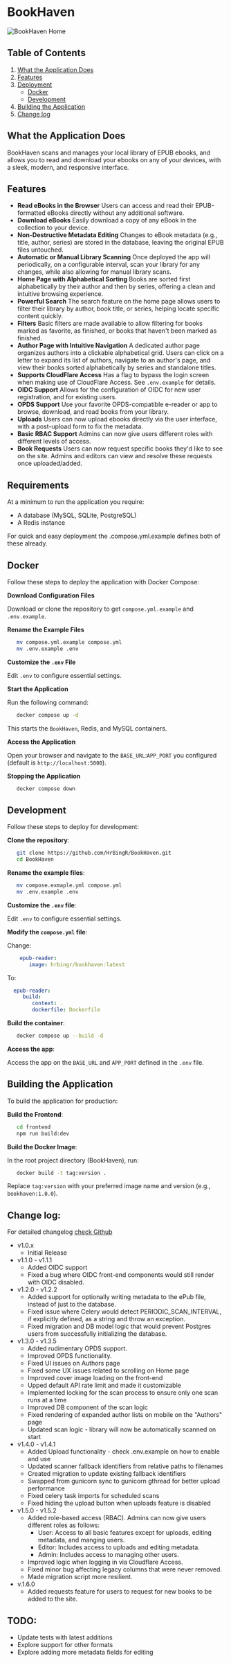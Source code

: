 # BookHaven

![BookHaven Home](https://raw.githubusercontent.com/HrBingR/BookHaven/refs/heads/master/bookhaven_home.png)

## Table of Contents
1. [What the Application Does](#what-the-application-does)
2. [Features](#features)
3. [Deployment](#deployment)
   - [Docker](#docker)
   - [Development](#development)
4. [Building the Application](#building-the-application)
5. [Change log](#change-log)


## What the Application Does
BookHaven scans and manages your local library of EPUB ebooks, and allows you to read and download your ebooks on any of your devices, with a sleek, modern, and responsive interface.

## Features
- **Read eBooks in the Browser**
  Users can access and read their EPUB-formatted eBooks directly without any additional software.
- **Download eBooks**
  Easily download a copy of any eBook in the collection to your device.
- **Non-Destructive Metadata Editing**
  Changes to eBook metadata (e.g., title, author, series) are stored in the database, leaving the original EPUB files untouched.
- **Automatic or Manual Library Scanning**
  Once deployed the app will periodically, on a configurable interval, scan your library for any changes, while also allowing for manual library scans.
- **Home Page with Alphabetical Sorting**
  Books are sorted first alphabetically by their author and then by series, offering a clean and intuitive browsing experience.
- **Powerful Search**
  The search feature on the home page allows users to filter their library by author, book title, or series, helping locate specific content quickly.
- **Filters**
  Basic filters are made available to allow filtering for books marked as favorite, as finished, or books that haven't been marked as finished.
- **Author Page with Intuitive Navigation**
  A dedicated author page organizes authors into a clickable alphabetical grid. Users can click on a letter to expand its list of authors, navigate to an author's page, and view their books sorted alphabetically by series and standalone titles.
- **Supports CloudFlare Access**
  Has a flag to bypass the login screen when making use of CloudFlare Access. See `.env.example` for details.
- **OIDC Support**
  Allows for the configuration of OIDC for new user registration, and for existing users.
- **OPDS Support**
  Use your favorite OPDS-compatible e-reader or app to browse, download, and read books from your library.
- **Uploads**
  Users can now upload ebooks directly via the user interface, with a post-upload form to fix the metadata.
- **Basic RBAC Support**
  Admins can now give users different roles with different levels of access.
- **Book Requests**
  Users can now request specific books they'd like to see on the site. Admins and editors can view and resolve these requests once uploaded/added.

## Requirements

At a minimum to run the application you require:

- A database (MySQL, SQLite, PostgreSQL)
- A Redis instance

For quick and easy deployment the .compose.yml.example defines both of these already.

## Docker
Follow these steps to deploy the application with Docker Compose:

**Download Configuration Files**

Download or clone the repository to get `compose.yml.example` and `.env.example`.

**Rename the Example Files**

``` bash
   mv compose.yml.example compose.yml
   mv .env.example .env
```

**Customize the `.env` File**

Edit `.env` to configure essential settings.

**Start the Application**

Run the following command:
``` bash
   docker compose up -d
```
This starts the `BookHaven`, Redis, and MySQL containers.

**Access the Application**

Open your browser and navigate to the `BASE_URL`:`APP_PORT` you configured (default is `http://localhost:5000`).

**Stopping the Application**

``` bash
   docker compose down
```

## Development
Follow these steps to deploy for development:

**Clone the repository**:

``` bash
   git clone https://github.com/HrBingR/BookHaven.git
   cd BookHaven
```

**Rename the example files**:

```bash
   mv compose.exmaple.yml compose.yml
   mv .env.example .env
```

**Customize the `.env` file**:

Edit `.env` to configure essential settings.

**Modify the `compose.yml` file**:

Change:

```yaml
    epub-reader:
       image: hrbingr/bookhaven:latest
```

To:

```yaml
  epub-reader:
     build:
        context: .
        dockerfile: Dockerfile
```

**Build the container**:
```bash
   docker compose up --build -d
```

**Access the app**:

Access the app on the `BASE_URL` and `APP_PORT` defined in the `.env` file.

## Building the Application
To build the application for production:

**Build the Frontend**:

``` bash
   cd frontend
   npm run build:dev
```

**Build the Docker Image**:

In the root project directory (BookHaven), run:
``` bash
   docker build -t tag:version .
```

Replace `tag:version` with your preferred image name and version (e.g., `bookhaven:1.0.0`).

## Change log:

For detailed changelog [check Github](https://github.com/HrBingR/BookHaven/blob/master/CHANGELOG.md)

- v1.0.x
  - Initial Release
- v1.1.0 - v1.1.1
  - Added OIDC support
  - Fixed a bug where OIDC front-end components would still render with OIDC disabled.
- v1.2.0 - v1.2.2
  - Added support for optionally writing metadata to the ePub file, instead of just to the database.
  - Fixed issue where Celery would detect PERIODIC_SCAN_INTERVAL, if explicitly defined, as a string and throw an exception.
  - Fixed migration and DB model logic that would prevent Postgres users from successfully initializing the database.
- v1.3.0 - v1.3.5
  - Added rudimentary OPDS support.
  - Improved OPDS functionality.
  - Fixed UI issues on Authors page
  - Fixed some UX issues related to scrolling on Home page
  - Improved cover image loading on the front-end
  - Upped default API rate limit and made it customizable
  - Implemented locking for the scan process to ensure only one scan runs at a time
  - Improved DB component of the scan logic
  - Fixed rendering of expanded author lists on mobile on the "Authors" page
  - Updated scan logic - library will now be automatically scanned on start
- v1.4.0 - v1.4.1
  - Added Upload functionality - check .env.example on how to enable and use
  - Updated scanner fallback identifiers from relative paths to filenames
  - Created migration to update existing fallback identifiers
  - Swapped from gunicorn sync to gunicorn gthread for better upload performance
  - Fixed celery task imports for scheduled scans
  - Fixed hiding the upload button when uploads feature is disabled
- v1.5.0 - v1.5.2
  - Added role-based access (RBAC). Admins can now give users different roles as follows:
    - User: Access to all basic features except for uploads, editing metadata, and manging users.
    - Editor: Includes access to uploads and editing metadata.
    - Admin: Includes access to managing other users.
  - Improved logic when logging in via Cloudflare Access.
  - Fixed minor bug affecting legacy columns that were never removed.
  - Made migration script more resilient.
- v.1.6.0
  - Added requests feature for users to request for new books to be added to the site.

## TODO:

- Update tests with latest additions
- Explore support for other formats
- Explore adding more metadata fields for editing
